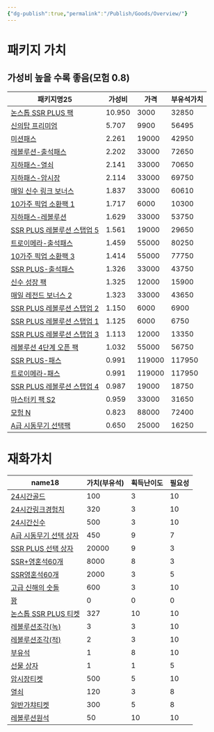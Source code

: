 ```yaml
---
{"dg-publish":true,"permalink":"/Publish/Goods/Overview/"}
---
```



# 패키지 가치
## 가성비 높을 수록 좋음(모험 0.8)
<div><table class="dataview table-view-table"><thead class="table-view-thead"><tr class="table-view-tr-header"><th class="table-view-th"><span>패키지명</span><span class="dataview small-text">25</span></th><th class="table-view-th"><span>가성비</span></th><th class="table-view-th"><span>가격</span></th><th class="table-view-th"><span>부유석가치</span></th></tr></thead><tbody class="table-view-tbody"><tr><td><span><a data-tooltip-position="top" aria-label="Publish/Goods/Package/논스톱 SSR PLUS 팩.md" data-href="Publish/Goods/Package/논스톱 SSR PLUS 팩.md" href="Publish/Goods/Package/논스톱 SSR PLUS 팩.md" class="internal-link" target="_blank" rel="noopener">논스톱 SSR PLUS 팩</a></span></td><td><span>10.950</span></td><td>3000</td><td>32850</td></tr><tr><td><span><a data-tooltip-position="top" aria-label="Publish/Goods/Package/신의탑 프리미엄.md" data-href="Publish/Goods/Package/신의탑 프리미엄.md" href="Publish/Goods/Package/신의탑 프리미엄.md" class="internal-link" target="_blank" rel="noopener">신의탑 프리미엄</a></span></td><td><span>5.707</span></td><td>9900</td><td>56495</td></tr><tr><td><span><a data-tooltip-position="top" aria-label="Publish/Goods/Package/미션패스.md" data-href="Publish/Goods/Package/미션패스.md" href="Publish/Goods/Package/미션패스.md" class="internal-link" target="_blank" rel="noopener">미션패스</a></span></td><td><span>2.261</span></td><td>19000</td><td>42950</td></tr><tr><td><span><a data-tooltip-position="top" aria-label="Publish/Goods/Package/레볼루션-출석패스.md" data-href="Publish/Goods/Package/레볼루션-출석패스.md" href="Publish/Goods/Package/레볼루션-출석패스.md" class="internal-link" target="_blank" rel="noopener">레볼루션-출석패스</a></span></td><td><span>2.202</span></td><td>33000</td><td>72650</td></tr><tr><td><span><a data-tooltip-position="top" aria-label="Publish/Goods/Package/지하패스-열쇠.md" data-href="Publish/Goods/Package/지하패스-열쇠.md" href="Publish/Goods/Package/지하패스-열쇠.md" class="internal-link" target="_blank" rel="noopener">지하패스-열쇠</a></span></td><td><span>2.141</span></td><td>33000</td><td>70650</td></tr><tr><td><span><a data-tooltip-position="top" aria-label="Publish/Goods/Package/지하패스-암시장.md" data-href="Publish/Goods/Package/지하패스-암시장.md" href="Publish/Goods/Package/지하패스-암시장.md" class="internal-link" target="_blank" rel="noopener">지하패스-암시장</a></span></td><td><span>2.114</span></td><td>33000</td><td>69750</td></tr><tr><td><span><a data-tooltip-position="top" aria-label="Publish/Goods/Package/매일 신수 링크 보너스.md" data-href="Publish/Goods/Package/매일 신수 링크 보너스.md" href="Publish/Goods/Package/매일 신수 링크 보너스.md" class="internal-link" target="_blank" rel="noopener">매일 신수 링크 보너스</a></span></td><td><span>1.837</span></td><td>33000</td><td>60610</td></tr><tr><td><span><a data-tooltip-position="top" aria-label="Publish/Goods/Package/10가주 픽업 소환팩 1.md" data-href="Publish/Goods/Package/10가주 픽업 소환팩 1.md" href="Publish/Goods/Package/10가주 픽업 소환팩 1.md" class="internal-link" target="_blank" rel="noopener">10가주 픽업 소환팩 1</a></span></td><td><span>1.717</span></td><td>6000</td><td>10300</td></tr><tr><td><span><a data-tooltip-position="top" aria-label="Publish/Goods/Package/지하패스-레볼루션.md" data-href="Publish/Goods/Package/지하패스-레볼루션.md" href="Publish/Goods/Package/지하패스-레볼루션.md" class="internal-link" target="_blank" rel="noopener">지하패스-레볼루션</a></span></td><td><span>1.629</span></td><td>33000</td><td>53750</td></tr><tr><td><span><a data-tooltip-position="top" aria-label="Publish/Goods/Package/SSR PLUS 레볼루션 스탭업 5.md" data-href="Publish/Goods/Package/SSR PLUS 레볼루션 스탭업 5.md" href="Publish/Goods/Package/SSR PLUS 레볼루션 스탭업 5.md" class="internal-link" target="_blank" rel="noopener">SSR PLUS 레볼루션 스탭업 5</a></span></td><td><span>1.561</span></td><td>19000</td><td>29650</td></tr><tr><td><span><a data-tooltip-position="top" aria-label="Publish/Goods/Package/트로이메라-출석패스.md" data-href="Publish/Goods/Package/트로이메라-출석패스.md" href="Publish/Goods/Package/트로이메라-출석패스.md" class="internal-link" target="_blank" rel="noopener">트로이메라-출석패스</a></span></td><td><span>1.459</span></td><td>55000</td><td>80250</td></tr><tr><td><span><a data-tooltip-position="top" aria-label="Publish/Goods/Package/10가주 픽업 소환팩 3.md" data-href="Publish/Goods/Package/10가주 픽업 소환팩 3.md" href="Publish/Goods/Package/10가주 픽업 소환팩 3.md" class="internal-link" target="_blank" rel="noopener">10가주 픽업 소환팩 3</a></span></td><td><span>1.414</span></td><td>55000</td><td>77750</td></tr><tr><td><span><a data-tooltip-position="top" aria-label="Publish/Goods/Package/SSR PLUS-출석패스.md" data-href="Publish/Goods/Package/SSR PLUS-출석패스.md" href="Publish/Goods/Package/SSR PLUS-출석패스.md" class="internal-link" target="_blank" rel="noopener">SSR PLUS-출석패스</a></span></td><td><span>1.326</span></td><td>33000</td><td>43750</td></tr><tr><td><span><a data-tooltip-position="top" aria-label="Publish/Goods/Package/신수 성장 팩.md" data-href="Publish/Goods/Package/신수 성장 팩.md" href="Publish/Goods/Package/신수 성장 팩.md" class="internal-link" target="_blank" rel="noopener">신수 성장 팩</a></span></td><td><span>1.325</span></td><td>12000</td><td>15900</td></tr><tr><td><span><a data-tooltip-position="top" aria-label="Publish/Goods/Package/매일 레전드 보너스 2.md" data-href="Publish/Goods/Package/매일 레전드 보너스 2.md" href="Publish/Goods/Package/매일 레전드 보너스 2.md" class="internal-link" target="_blank" rel="noopener">매일 레전드 보너스 2</a></span></td><td><span>1.323</span></td><td>33000</td><td>43650</td></tr><tr><td><span><a data-tooltip-position="top" aria-label="Publish/Goods/Package/SSR PLUS 레볼루션 스탭업 2.md" data-href="Publish/Goods/Package/SSR PLUS 레볼루션 스탭업 2.md" href="Publish/Goods/Package/SSR PLUS 레볼루션 스탭업 2.md" class="internal-link" target="_blank" rel="noopener">SSR PLUS 레볼루션 스탭업 2</a></span></td><td><span>1.150</span></td><td>6000</td><td>6900</td></tr><tr><td><span><a data-tooltip-position="top" aria-label="Publish/Goods/Package/SSR PLUS 레볼루션 스탭업 1.md" data-href="Publish/Goods/Package/SSR PLUS 레볼루션 스탭업 1.md" href="Publish/Goods/Package/SSR PLUS 레볼루션 스탭업 1.md" class="internal-link" target="_blank" rel="noopener">SSR PLUS 레볼루션 스탭업 1</a></span></td><td><span>1.125</span></td><td>6000</td><td>6750</td></tr><tr><td><span><a data-tooltip-position="top" aria-label="Publish/Goods/Package/SSR PLUS 레볼루션 스탭업 3.md" data-href="Publish/Goods/Package/SSR PLUS 레볼루션 스탭업 3.md" href="Publish/Goods/Package/SSR PLUS 레볼루션 스탭업 3.md" class="internal-link" target="_blank" rel="noopener">SSR PLUS 레볼루션 스탭업 3</a></span></td><td><span>1.113</span></td><td>12000</td><td>13350</td></tr><tr><td><span><a data-tooltip-position="top" aria-label="Publish/Goods/Package/레볼루션 4단계 오픈 팩.md" data-href="Publish/Goods/Package/레볼루션 4단계 오픈 팩.md" href="Publish/Goods/Package/레볼루션 4단계 오픈 팩.md" class="internal-link" target="_blank" rel="noopener">레볼루션 4단계 오픈 팩</a></span></td><td><span>1.032</span></td><td>55000</td><td>56750</td></tr><tr><td><span><a data-tooltip-position="top" aria-label="Publish/Goods/Package/SSR PLUS-패스.md" data-href="Publish/Goods/Package/SSR PLUS-패스.md" href="Publish/Goods/Package/SSR PLUS-패스.md" class="internal-link" target="_blank" rel="noopener">SSR PLUS-패스</a></span></td><td><span>0.991</span></td><td>119000</td><td>117950</td></tr><tr><td><span><a data-tooltip-position="top" aria-label="Publish/Goods/Package/트로이메라-패스.md" data-href="Publish/Goods/Package/트로이메라-패스.md" href="Publish/Goods/Package/트로이메라-패스.md" class="internal-link" target="_blank" rel="noopener">트로이메라-패스</a></span></td><td><span>0.991</span></td><td>119000</td><td>117950</td></tr><tr><td><span><a data-tooltip-position="top" aria-label="Publish/Goods/Package/SSR PLUS 레볼루션 스탭업 4.md" data-href="Publish/Goods/Package/SSR PLUS 레볼루션 스탭업 4.md" href="Publish/Goods/Package/SSR PLUS 레볼루션 스탭업 4.md" class="internal-link" target="_blank" rel="noopener">SSR PLUS 레볼루션 스탭업 4</a></span></td><td><span>0.987</span></td><td>19000</td><td>18750</td></tr><tr><td><span><a data-tooltip-position="top" aria-label="Publish/Goods/Package/마스터키 팩 S2.md" data-href="Publish/Goods/Package/마스터키 팩 S2.md" href="Publish/Goods/Package/마스터키 팩 S2.md" class="internal-link" target="_blank" rel="noopener">마스터키 팩 S2</a></span></td><td><span>0.959</span></td><td>33000</td><td>31650</td></tr><tr><td><span><a data-tooltip-position="top" aria-label="Publish/Goods/Package/모험 N.md" data-href="Publish/Goods/Package/모험 N.md" href="Publish/Goods/Package/모험 N.md" class="internal-link" target="_blank" rel="noopener">모험 N</a></span></td><td><span>0.823</span></td><td>88000</td><td>72400</td></tr><tr><td><span><a data-tooltip-position="top" aria-label="Publish/Goods/Package/A급 시동무기 선택팩.md" data-href="Publish/Goods/Package/A급 시동무기 선택팩.md" href="Publish/Goods/Package/A급 시동무기 선택팩.md" class="internal-link" target="_blank" rel="noopener">A급 시동무기 선택팩</a></span></td><td><span>0.650</span></td><td>25000</td><td>16250</td></tr></tbody></table></div>

# 재화가치
<div><table class="dataview table-view-table"><thead class="table-view-thead"><tr class="table-view-tr-header"><th class="table-view-th"><span>name</span><span class="dataview small-text">18</span></th><th class="table-view-th"><span>가치(부유석)</span></th><th class="table-view-th"><span>획득난이도</span></th><th class="table-view-th"><span>필요성</span></th></tr></thead><tbody class="table-view-tbody"><tr><td><span><a data-tooltip-position="top" aria-label="Publish/Goods/Currencies/24시간골드.md" data-href="Publish/Goods/Currencies/24시간골드.md" href="Publish/Goods/Currencies/24시간골드.md" class="internal-link" target="_blank" rel="noopener">24시간골드</a></span></td><td>100</td><td>3</td><td>10</td></tr><tr><td><span><a data-tooltip-position="top" aria-label="Publish/Goods/Currencies/24시간링크경험치.md" data-href="Publish/Goods/Currencies/24시간링크경험치.md" href="Publish/Goods/Currencies/24시간링크경험치.md" class="internal-link" target="_blank" rel="noopener">24시간링크경험치</a></span></td><td>320</td><td>3</td><td>10</td></tr><tr><td><span><a data-tooltip-position="top" aria-label="Publish/Goods/Currencies/24시간신수.md" data-href="Publish/Goods/Currencies/24시간신수.md" href="Publish/Goods/Currencies/24시간신수.md" class="internal-link" target="_blank" rel="noopener">24시간신수</a></span></td><td>500</td><td>3</td><td>10</td></tr><tr><td><span><a data-tooltip-position="top" aria-label="Publish/Goods/Currencies/A급 시동무기 선택 상자.md" data-href="Publish/Goods/Currencies/A급 시동무기 선택 상자.md" href="Publish/Goods/Currencies/A급 시동무기 선택 상자.md" class="internal-link" target="_blank" rel="noopener">A급 시동무기 선택 상자</a></span></td><td>450</td><td>9</td><td>7</td></tr><tr><td><span><a data-tooltip-position="top" aria-label="Publish/Goods/Currencies/SSR PLUS 선택 상자.md" data-href="Publish/Goods/Currencies/SSR PLUS 선택 상자.md" href="Publish/Goods/Currencies/SSR PLUS 선택 상자.md" class="internal-link" target="_blank" rel="noopener">SSR PLUS 선택 상자</a></span></td><td>20000</td><td>9</td><td>3</td></tr><tr><td><span><a data-tooltip-position="top" aria-label="Publish/Goods/Currencies/SSR+영혼석60개.md" data-href="Publish/Goods/Currencies/SSR+영혼석60개.md" href="Publish/Goods/Currencies/SSR+영혼석60개.md" class="internal-link" target="_blank" rel="noopener">SSR+영혼석60개</a></span></td><td>8000</td><td>8</td><td>3</td></tr><tr><td><span><a data-tooltip-position="top" aria-label="Publish/Goods/Currencies/SSR영혼석60개.md" data-href="Publish/Goods/Currencies/SSR영혼석60개.md" href="Publish/Goods/Currencies/SSR영혼석60개.md" class="internal-link" target="_blank" rel="noopener">SSR영혼석60개</a></span></td><td>2000</td><td>3</td><td>5</td></tr><tr><td><span><a data-tooltip-position="top" aria-label="Publish/Goods/Currencies/고급 신해의 숫돌.md" data-href="Publish/Goods/Currencies/고급 신해의 숫돌.md" href="Publish/Goods/Currencies/고급 신해의 숫돌.md" class="internal-link" target="_blank" rel="noopener">고급 신해의 숫돌</a></span></td><td>600</td><td>3</td><td>10</td></tr><tr><td><span><a data-tooltip-position="top" aria-label="Publish/Goods/Currencies/꽝.md" data-href="Publish/Goods/Currencies/꽝.md" href="Publish/Goods/Currencies/꽝.md" class="internal-link" target="_blank" rel="noopener">꽝</a></span></td><td>0</td><td>0</td><td>0</td></tr><tr><td><span><a data-tooltip-position="top" aria-label="Publish/Goods/Currencies/논스톱 SSR PLUS 티켓.md" data-href="Publish/Goods/Currencies/논스톱 SSR PLUS 티켓.md" href="Publish/Goods/Currencies/논스톱 SSR PLUS 티켓.md" class="internal-link" target="_blank" rel="noopener">논스톱 SSR PLUS 티켓</a></span></td><td>327</td><td>10</td><td>10</td></tr><tr><td><span><a data-tooltip-position="top" aria-label="Publish/Goods/Currencies/레볼루션조각(녹).md" data-href="Publish/Goods/Currencies/레볼루션조각(녹).md" href="Publish/Goods/Currencies/레볼루션조각(녹).md" class="internal-link" target="_blank" rel="noopener">레볼루션조각(녹)</a></span></td><td>3</td><td>3</td><td>10</td></tr><tr><td><span><a data-tooltip-position="top" aria-label="Publish/Goods/Currencies/레볼루션조각(적).md" data-href="Publish/Goods/Currencies/레볼루션조각(적).md" href="Publish/Goods/Currencies/레볼루션조각(적).md" class="internal-link" target="_blank" rel="noopener">레볼루션조각(적)</a></span></td><td>2</td><td>3</td><td>10</td></tr><tr><td><span><a data-tooltip-position="top" aria-label="Publish/Goods/Currencies/부유석.md" data-href="Publish/Goods/Currencies/부유석.md" href="Publish/Goods/Currencies/부유석.md" class="internal-link" target="_blank" rel="noopener">부유석</a></span></td><td>1</td><td>8</td><td>10</td></tr><tr><td><span><a data-tooltip-position="top" aria-label="Publish/Goods/Currencies/선물 상자.md" data-href="Publish/Goods/Currencies/선물 상자.md" href="Publish/Goods/Currencies/선물 상자.md" class="internal-link" target="_blank" rel="noopener">선물 상자</a></span></td><td>1</td><td>1</td><td>5</td></tr><tr><td><span><a data-tooltip-position="top" aria-label="Publish/Goods/Currencies/암시장티켓.md" data-href="Publish/Goods/Currencies/암시장티켓.md" href="Publish/Goods/Currencies/암시장티켓.md" class="internal-link" target="_blank" rel="noopener">암시장티켓</a></span></td><td>500</td><td>5</td><td>10</td></tr><tr><td><span><a data-tooltip-position="top" aria-label="Publish/Goods/Currencies/열쇠.md" data-href="Publish/Goods/Currencies/열쇠.md" href="Publish/Goods/Currencies/열쇠.md" class="internal-link" target="_blank" rel="noopener">열쇠</a></span></td><td>120</td><td>3</td><td>8</td></tr><tr><td><span><a data-tooltip-position="top" aria-label="Publish/Goods/Currencies/일반가챠티켓.md" data-href="Publish/Goods/Currencies/일반가챠티켓.md" href="Publish/Goods/Currencies/일반가챠티켓.md" class="internal-link" target="_blank" rel="noopener">일반가챠티켓</a></span></td><td>300</td><td>5</td><td>8</td></tr><tr><td><span><a data-tooltip-position="top" aria-label="Publish/Goods/Currencies/레볼루션원석.md" data-href="Publish/Goods/Currencies/레볼루션원석.md" href="Publish/Goods/Currencies/레볼루션원석.md" class="internal-link" target="_blank" rel="noopener">레볼루션원석</a></span></td><td>50</td><td>10</td><td>10</td></tr></tbody></table></div>